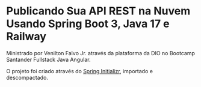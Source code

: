 # Publicando Sua API REST na Nuvem Usando Spring Boot 3, Java 17 e Railway

Ministrado por Venilton Falvo Jr. através da plataforma da DIO no Bootcamp Santander Fullstack Java Angular.

O projeto foi criado através do [Spring Initializr](https://start.spring.io/#!type=gradle-project&language=java&platformVersion=3.1.4&packaging=jar&jvmVersion=17&groupId=dio&artifactId=santander-dev-2023&name=santander-dev-2023&description=Java%20RESTful%20API&packageName=dio.santander&dependencies=web,data-jpa,h2,postgresql), importado e descompactado.
